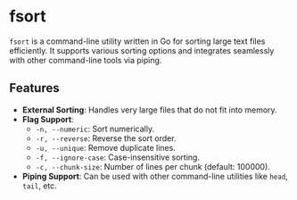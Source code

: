 # fsort

`fsort` is a command-line utility written in Go for sorting large text files efficiently. It supports various sorting options and integrates seamlessly with other command-line tools via piping.

## Features

- **External Sorting**: Handles very large files that do not fit into memory.
- **Flag Support**:
  - `-n, --numeric`: Sort numerically.
  - `-r, --reverse`: Reverse the sort order.
  - `-u, --unique`: Remove duplicate lines.
  - `-f, --ignore-case`: Case-insensitive sorting.
  - `-c, --chunk-size`: Number of lines per chunk (default: 100000).
- **Piping Support**: Can be used with other command-line utilities like `head`, `tail`, etc.
